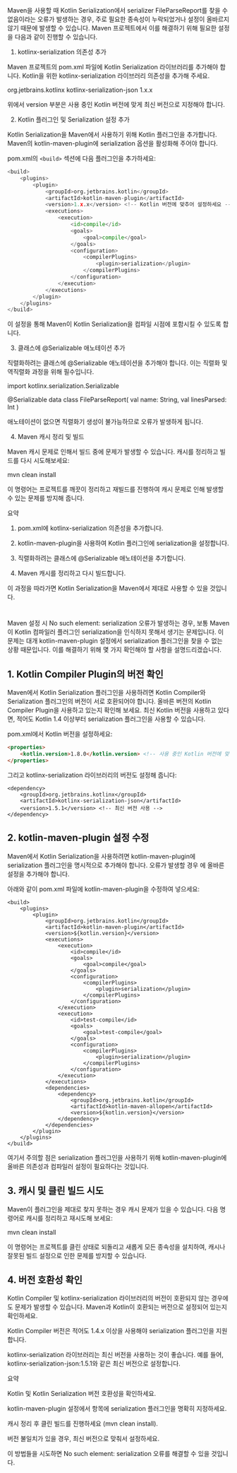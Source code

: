 Maven을 사용할 때 Kotlin Serialization에서 serializer FileParseReport를 찾을 수 없음이라는 오류가 발생하는 경우, 주로 필요한 종속성이 누락되었거나 설정이 올바르지 않기 때문에 발생할 수 있습니다. Maven 프로젝트에서 이를 해결하기 위해 필요한 설정을 다음과 같이 진행할 수 있습니다.

1. kotlinx-serialization 의존성 추가

Maven 프로젝트의 pom.xml 파일에 Kotlin Serialization 라이브러리를 추가해야 합니다. Kotlin을 위한 kotlinx-serialization 라이브러리 의존성을 추가해 주세요.

<dependency>
    <groupId>org.jetbrains.kotlinx</groupId>
    <artifactId>kotlinx-serialization-json</artifactId>
    <version>1.x.x</version> <!-- 최신 버전으로 변경하세요 -->
</dependency>

위에서 version 부분은 사용 중인 Kotlin 버전에 맞게 최신 버전으로 지정해야 합니다.

2. Kotlin 플러그인 및 Serialization 설정 추가

Kotlin Serialization을 Maven에서 사용하기 위해 Kotlin 플러그인을 추가합니다. Maven의 kotlin-maven-plugin에 serialization 옵션을 활성화해 주어야 합니다.

pom.xml의 `<build>` 섹션에 다음 플러그인을 추가하세요:
```python
<build>
    <plugins>
        <plugin>
            <groupId>org.jetbrains.kotlin</groupId>
            <artifactId>kotlin-maven-plugin</artifactId>
            <version>1.x.x</version> <!-- Kotlin 버전에 맞추어 설정하세요 -->
            <executions>
                <execution>
                    <id>compile</id>
                    <goals>
                        <goal>compile</goal>
                    </goals>
                    <configuration>
                        <compilerPlugins>
                            <plugin>serialization</plugin>
                        </compilerPlugins>
                    </configuration>
                </execution>
            </executions>
        </plugin>
    </plugins>
</build>
```

이 설정을 통해 Maven이 Kotlin Serialization을 컴파일 시점에 포함시킬 수 있도록 합니다.

3. 클래스에 @Serializable 애노테이션 추가

직렬화하려는 클래스에 @Serializable 애노테이션을 추가해야 합니다. 이는 직렬화 및 역직렬화 과정을 위해 필수입니다.

import kotlinx.serialization.Serializable

@Serializable
data class FileParseReport(
    val name: String,
    val linesParsed: Int
)

애노테이션이 없으면 직렬화기 생성이 불가능하므로 오류가 발생하게 됩니다.

4. Maven 캐시 정리 및 빌드

Maven 캐시 문제로 인해서 빌드 중에 문제가 발생할 수 있습니다. 캐시를 정리하고 빌드를 다시 시도해보세요:

mvn clean install

이 명령어는 프로젝트를 깨끗이 정리하고 재빌드를 진행하여 캐시 문제로 인해 발생할 수 있는 문제를 방지해 줍니다.

요약

1. pom.xml에 kotlinx-serialization 의존성을 추가합니다.


2. kotlin-maven-plugin을 사용하여 Kotlin 플러그인에 serialization을 설정합니다.


3. 직렬화하려는 클래스에 @Serializable 애노테이션을 추가합니다.


4. Maven 캐시를 정리하고 다시 빌드합니다.



이 과정을 따라가면 Kotlin Serialization을 Maven에서 제대로 사용할 수 있을 것입니다.


#

Maven 설정 시 No such element: serialization 오류가 발생하는 경우, 보통 Maven이 Kotlin 컴파일러 플러그인 serialization을 인식하지 못해서 생기는 문제입니다. 이 문제는 대개 kotlin-maven-plugin 설정에서 serialization 플러그인을 찾을 수 없는 상황 때문입니다. 이를 해결하기 위해 몇 가지 확인해야 할 사항을 설명드리겠습니다.

## 1. Kotlin Compiler Plugin의 버전 확인

Maven에서 Kotlin Serialization 플러그인을 사용하려면 Kotlin Compiler와 Serialization 플러그인의 버전이 서로 호환되어야 합니다. 올바른 버전의 Kotlin Compiler Plugin을 사용하고 있는지 확인해 보세요. 최신 Kotlin 버전을 사용하고 있다면, 적어도 Kotlin 1.4 이상부터 serialization 플러그인을 사용할 수 있습니다.

pom.xml에서 Kotlin 버전을 설정하세요:

```html
<properties>
    <kotlin.version>1.8.0</kotlin.version> <!-- 사용 중인 Kotlin 버전에 맞게 변경 -->
</properties>
```

그리고 kotlinx-serialization 라이브러리의 버전도 설정해 줍니다:

```
<dependency>
    <groupId>org.jetbrains.kotlinx</groupId>
    <artifactId>kotlinx-serialization-json</artifactId>
    <version>1.5.1</version> <!-- 최신 버전 사용 -->
</dependency>
```


## 2. kotlin-maven-plugin 설정 수정

Maven에서 Kotlin Serialization을 사용하려면 kotlin-maven-plugin에 serialization 플러그인을 명시적으로 추가해야 합니다. 오류가 발생할 경우 <compilerPlugins>에 올바른 설정을 추가해야 합니다.

아래와 같이 pom.xml 파일에 kotlin-maven-plugin을 수정하여 넣으세요:
```
<build>
    <plugins>
        <plugin>
            <groupId>org.jetbrains.kotlin</groupId>
            <artifactId>kotlin-maven-plugin</artifactId>
            <version>${kotlin.version}</version>
            <executions>
                <execution>
                    <id>compile</id>
                    <goals>
                        <goal>compile</goal>
                    </goals>
                    <configuration>
                        <compilerPlugins>
                            <plugin>serialization</plugin>
                        </compilerPlugins>
                    </configuration>
                </execution>
                <execution>
                    <id>test-compile</id>
                    <goals>
                        <goal>test-compile</goal>
                    </goals>
                    <configuration>
                        <compilerPlugins>
                            <plugin>serialization</plugin>
                        </compilerPlugins>
                    </configuration>
                </execution>
            </executions>
            <dependencies>
                <dependency>
                    <groupId>org.jetbrains.kotlin</groupId>
                    <artifactId>kotlin-maven-allopen</artifactId>
                    <version>${kotlin.version}</version>
                </dependency>
            </dependencies>
        </plugin>
    </plugins>
</build>
```
여기서 주의할 점은 serialization 플러그인을 사용하기 위해 kotlin-maven-plugin에 올바른 의존성과 컴파일러 설정이 필요하다는 것입니다.

## 3. 캐시 및 클린 빌드 시도

Maven이 플러그인을 제대로 찾지 못하는 경우 캐시 문제가 있을 수 있습니다. 다음 명령어로 캐시를 정리하고 재시도해 보세요:

mvn clean install

이 명령어는 프로젝트를 클린 상태로 되돌리고 새롭게 모든 종속성을 설치하여, 캐시나 잘못된 빌드 설정으로 인한 문제를 방지할 수 있습니다.

## 4. 버전 호환성 확인

Kotlin Compiler 및 kotlinx-serialization 라이브러리의 버전이 호환되지 않는 경우에도 문제가 발생할 수 있습니다. Maven과 Kotlin이 호환되는 버전으로 설정되어 있는지 확인하세요.

Kotlin Compiler 버전은 적어도 1.4.x 이상을 사용해야 serialization 플러그인을 지원합니다.

kotlinx-serialization 라이브러리는 최신 버전을 사용하는 것이 좋습니다. 예를 들어, kotlinx-serialization-json:1.5.1와 같은 최신 버전으로 설정합니다.


요약

Kotlin 및 Kotlin Serialization 버전 호환성을 확인하세요.

kotlin-maven-plugin 설정에서 <compilerPlugins> 항목에 serialization 플러그인을 명확히 지정하세요.

캐시 정리 후 클린 빌드를 진행하세요 (mvn clean install).

버전 불일치가 있을 경우, 최신 버전으로 맞춰서 설정하세요.


이 방법들을 시도하면 No such element: serialization 오류를 해결할 수 있을 것입니다.


